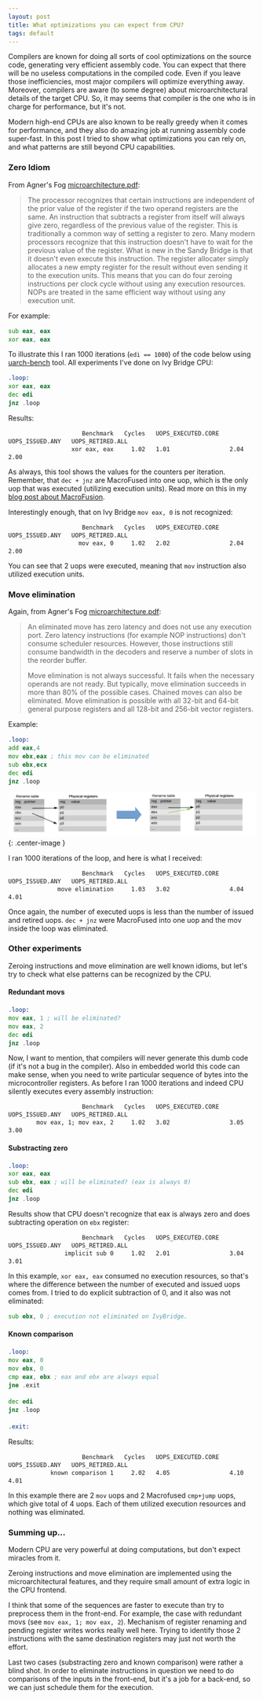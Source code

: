 ```yaml
---
layout: post
title: What optimizations you can expect from CPU?
tags: default
---
```


Compilers are known for doing all sorts of cool optimizations on the source code, generating very efficient assembly code. You can expect that there will be no useless computations in the compiled code. Even if you leave those inefficiencies, most major compilers will optimize everything away. Moreover, compilers are aware (to some degree) about microarchitectural details of the target CPU. So, it may seems that compiler is the one who is in charge for performance, but it's not.

Modern high-end CPUs are also known to be really greedy when it comes for performance, and they also do amazing job at running assembly code super-fast. In this post I tried to show what optimizations you can rely on, and what patterns are still beyond CPU capabilities.

### Zero Idiom

From Agner's Fog [microarchitecture.pdf](http://www.agner.org/optimize/microarchitecture.pdf):

> The processor recognizes that certain instructions are independent of the prior value of the register if the two operand registers are the same. An instruction that subtracts a register from itself will always give zero, regardless of the previous value of the register. This is traditionally a common way of setting a register to zero. Many modern processors recognize that this instruction doesn't have to wait for the previous value of the register. What is new in the Sandy Bridge is that it doesn't even execute this instruction. The register allocater simply allocates a new empty register for the result without even sending it to the execution units. This means that you can do four zeroing instructions per clock cycle without using any execution resources. NOPs are treated in the same efficient way without using any execution unit.

For example:
```asm
sub eax, eax
xor eax, eax
```

To illustrate this I ran 1000 iterations (`edi == 1000`) of the code below using [uarch-bench](https://github.com/travisdowns/uarch-bench) tool. All experiments I've done on Ivy Bridge CPU:
```asm
.loop:
xor eax, eax
dec edi
jnz .loop
```

Results:
```
                     Benchmark   Cycles   UOPS_EXECUTED.CORE   UOPS_ISSUED.ANY   UOPS_RETIRED.ALL
                  xor eax, eax     1.02   1.01                 2.04              2.00
```
As always, this tool shows the values for the counters per iteration. Remember, that `dec + jnz` are MacroFused into one uop, which is the only uop that was executed (utilizing execution units). Read more on this in my [blog post about MacroFusion](https://dendibakh.github.io/blog/2018/02/23/MacroFusion-in-Intel-CPUs).

Interestingly enough, that on Ivy Bridge `mov eax, 0` is not recognized:
```
                     Benchmark   Cycles   UOPS_EXECUTED.CORE   UOPS_ISSUED.ANY   UOPS_RETIRED.ALL
                    mov eax, 0     1.02   2.02                 2.04              2.00
```

You can see that 2 uops were executed, meaning that `mov` instruction also utilized execution units.

### Move elimination

Again, from Agner's Fog [microarchitecture.pdf](http://www.agner.org/optimize/microarchitecture.pdf):

> An eliminated move has zero latency and does not use any execution port. Zero latency instructions (for example NOP instructions) don't consume scheduler resources.  However, those instructions still consume bandwidth in the decoders and reserve a number of slots in the reorder buffer.
> 
> Move elimination is not always successful. It fails when the necessary operands are not ready. But typically, move elimination succeeds in more than 80% of the possible cases. Chained moves can also be eliminated. Move elimination is possible with all 32-bit and 64-bit general purpose registers and all 128-bit and 256-bit vector registers.

Example:
```asm
.loop:
add eax,4
mov ebx,eax ; this mov can be eliminated
sub ebx,ecx
dec edi
jnz .loop
```

![](/img/posts/CPU_optimizations/move_elimination.png){: .center-image }

I ran 1000 iterations of the loop, and here is what I received:
```
                     Benchmark   Cycles   UOPS_EXECUTED.CORE   UOPS_ISSUED.ANY   UOPS_RETIRED.ALL
              move elimination     1.03   3.02                 4.04              4.01
```

Once again, the number of executed uops is less than the number of issued and retired uops. `dec + jnz` were MacroFused into one uop and the mov inside the loop was eliminated.

### Other experiments

Zeroing instructions and move elimination are well known idioms, but let's try to check what else patterns can be recognized by the CPU.

#### Redundant movs

```asm
.loop:
mov eax, 1 ; will be eliminated?
mov eax, 2 
dec edi
jnz .loop
```

Now, I want to mention, that compilers will never generate this dumb code (if it's not a bug in the compiler). Also in embedded world this code can make sense, when you need to write particular sequence of bytes into the microcontroller registers. As before I ran 1000 iterations and indeed CPU silently executes every assembly instruction:

```
                     Benchmark   Cycles   UOPS_EXECUTED.CORE   UOPS_ISSUED.ANY   UOPS_RETIRED.ALL
        mov eax, 1; mov eax, 2     1.02   3.02                 3.05              3.00
```

#### Substracting zero

```asm
.loop:
xor eax, eax 
sub ebx, eax ; will be eliminated? (eax is always 0)
dec edi
jnz .loop
```

Results show that CPU doesn't recognize that eax is always zero and does subtracting operation on `ebx` register:

```
                     Benchmark   Cycles   UOPS_EXECUTED.CORE   UOPS_ISSUED.ANY   UOPS_RETIRED.ALL
                implicit sub 0     1.02   2.01                 3.04              3.01
```

In this example, `xor eax, eax` consumed no execution resources, so that's where the difference between the number of executed and issued uops comes from. I tried to do explicit subtraction of 0, and it also was not eliminated:

```asm
sub ebx, 0 ; execution not eliminated on IvyBridge.
```

#### Known comparison

```asm
.loop:
mov eax, 0
mov ebx, 0
cmp eax, ebx ; eax and ebx are always equal
jne .exit

dec edi
jnz .loop

.exit:
```

Results:
```
                     Benchmark   Cycles   UOPS_EXECUTED.CORE   UOPS_ISSUED.ANY   UOPS_RETIRED.ALL
            known comparison 1     2.02   4.05                 4.10              4.01
```

In this example there are 2 `mov` uops and 2 Macrofused `cmp+jump` uops, which give total of 4 uops. Each of them utilized execution resources and nothing was eliminated.

### Summing up...

Modern CPU are very powerful at doing computations, but don't expect miracles from it. 

Zeroing instructions and move elimination are implemented using the microarchitectural features, and they require small amount of extra logic in the CPU frontend. 

I think that some of the sequences are faster to execute than try to preprocess them in the front-end. For example, the case with redundant movs (see `mov eax, 1; mov eax, 2`). Mechanism of register renaming and pending register writes works really well here. Trying to identify those 2 instructions with the same destination registers may just not worth the effort. 

Last two cases (substracting zero and known comparison) were rather a blind shot. In order to eliminate instructions in question we need to do comparisons of the inputs in the front-end, but it's a job for a back-end, so we can just schedule them for the execution.

